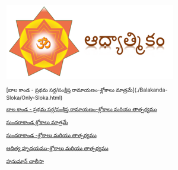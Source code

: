 

<img src="./Capture.PNG" width="450" height="200">
<br><br>
[బాల కాండ - ప్రథమ సర్గ/సంక్షిప్త రామాయణం-శ్లోకాలు మాత్రమే](./Balakanda-Sloka/Only-Sloka.html)

[బాల కాండ - ప్రథమ సర్గ/సంక్షిప్త రామాయణం-శ్లోకాలు మరియు తాత్పర్యము](./Balakanda-Full/Balakanda-Full.html)

[సుందరాకాండ  శ్లోకాలు మాత్రమే](./Sundarakanda-Sloka/Sarga1.html)

[సుందరాకాండ -శ్లోకాలు మరియు తాత్పర్యము](./Sundarakanda-Sargas/Sarga1.html)

[ఆదిత్య హృదయము-శ్లోకాలు మరియు తాత్పర్యము](./Adithya-Hryudayam/Adithya.html)

[హనుమాన్ చాలీసా](./Hanuman_Chalisa/Hanuman_Chalisa.html)  


  
 
